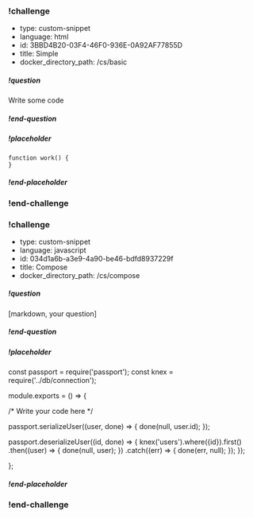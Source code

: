 <!-- >>>>>>>>>>>>>>>>>>>>>> BEGIN CHALLENGE >>>>>>>>>>>>>>>>>>>>>> -->
<!-- Replace everything in square brackets [] and remove brackets  -->
### !challenge
* type: custom-snippet
* language: html
* id: 3BBD4B20-03F4-46F0-936E-0A92AF77855D
* title: Simple
* docker_directory_path: /cs/basic
<!-- * points: [1] (optional, the number of points for scoring as a checkpoint) -->
<!-- * topics: [python, pandas] (optional the topics for analyzing points) -->
##### !question

Write some code

##### !end-question
##### !placeholder
```
function work() {
}
```
##### !end-placeholder
<!-- other optional sections -->
<!-- !hint - !end-hint (markdown, users can see after a failed attempt) -->
<!-- !rubric - !end-rubric (markdown, instructors can see while scoring a checkpoint) -->
<!-- !explanation - !end-explanation (markdown, students can see after answering correctly) -->
### !end-challenge
<!-- ======================= END CHALLENGE ======================= -->

<!-- >>>>>>>>>>>>>>>>>>>>>> BEGIN CHALLENGE >>>>>>>>>>>>>>>>>>>>>> -->
<!-- Replace everything in square brackets [] and remove brackets  -->
### !challenge
* type: custom-snippet
* language: javascript
* id: 034d1a6b-a3e9-4a90-be46-bdfd8937229f
* title: Compose
* docker_directory_path: /cs/compose
<!-- * points: [1] (optional, the number of points for scoring as a checkpoint) -->
<!-- * topics: [python, pandas] (optional the topics for analyzing points) -->
##### !question
[markdown, your question]
##### !end-question
##### !placeholder
const passport = require('passport');
const knex = require('../db/connection');

module.exports = () => {

  /*
    Write your code here
  */

  passport.serializeUser((user, done) => {
    done(null, user.id);
  });

  passport.deserializeUser((id, done) => {
    knex('users').where({id}).first()
    .then((user) => { done(null, user); })
    .catch((err) => { done(err, null); });
  });

};
##### !end-placeholder
<!-- other optional sections -->
<!-- !hint - !end-hint (markdown, users can see after a failed attempt) -->
<!-- !rubric - !end-rubric (markdown, instructors can see while scoring a checkpoint) -->
<!-- !explanation - !end-explanation (markdown, students can see after answering correctly) -->
### !end-challenge
<!-- ======================= END CHALLENGE ======================= -->
